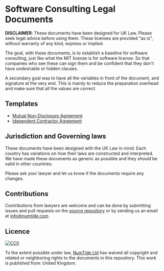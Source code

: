 # Software Consulting Legal Documents

**DISCLAIMER**: These documents have been designed for UK Law. Please seek
legal advice before using them. These licenses are provided "as is", without
warranty of any kind, express or implied.

The goal, with these documents, is to establish a baseline for software
consulting, just like what the MIT license is for software license. So that
companies who see these can sign them and be confident that they don't have
undesirable or hidden clauses.

A secondary goal was to have all the variables in front of the document, and
signature at the very end. This is mainly to reduce the preparation overhead
and make sure that all the values are correct.

## Templates

* [Mutual Non-Disclosure Agreement](NDA.md)
* [Idependent Contractor Agreement](ICA.md)

## Jurisdiction and Governing laws

These documents have been designed with the UK Law in mind. Each country has
variations on how their laws are constructed and interpreted. We have made
these documents as generic as possible and they *should* be valid in other
countries.

Please ask your lawyer and let us know if the documents require any changes.

## Contributions

Contributions from lawyers are welcome and can be done by submitting issues
and pull requests on the [source
repository](https://github.com/numtide/software-consulting-documents) or by
sending us an email at <a href="mailto:info@numtide.com">info@numtide.com</a>.

## Licence

[![CC0](https://licensebuttons.net/p/zero/1.0/88x31.png)](https://creativecommons.org/publicdomain/zero/1.0/)

To the extent possible under law, [NumTide Ltd](https://numtide.com) has
waived all copyright and related or neighboring rights to the documents in
this repository. This work is published from: United Kingdom.
